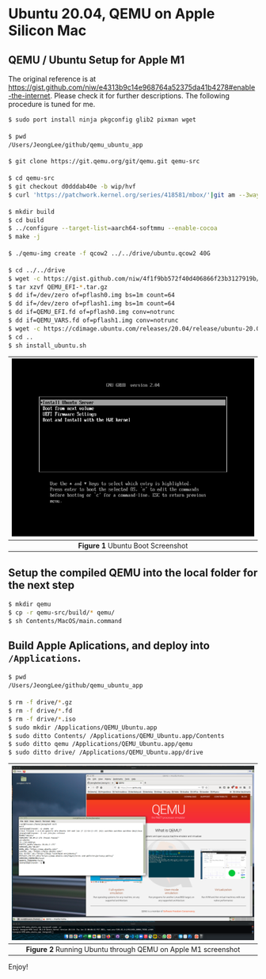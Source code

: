 # Ubuntu 20.04, QEMU on Apple Silicon Mac


## QEMU / Ubuntu Setup for Apple M1

The original reference is at <https://gist.github.com/niw/e4313b9c14e968764a52375da41b4278#enable-the-internet>.
Please check it for further descriptions. The following procedure is tuned for me. 

```bash
$ sudo port install ninja pkgconfig glib2 pixman wget

$ pwd
/Users/JeongLee/github/qemu_ubuntu_app

$ git clone https://git.qemu.org/git/qemu.git qemu-src

$ cd qemu-src
$ git checkout d0dddab40e -b wip/hvf
$ curl 'https://patchwork.kernel.org/series/418581/mbox/'|git am --3way

$ mkdir build
$ cd build
$ ../configure --target-list=aarch64-softmmu --enable-cocoa
$ make -j

$ ./qemu-img create -f qcow2 ../../drive/ubuntu.qcow2 40G 

$ cd ../../drive
$ wget -c https://gist.github.com/niw/4f1f9bb572f40d406866f23b3127919b/raw/f546faea68f4149c06cca88fa67ace07a3758268/QEMU_EFI-cb438b9-edk2-stable202011-with-extra-resolutions.tar.gz
$ tar xzvf QEMU_EFI-*.tar.gz
$ dd if=/dev/zero of=pflash0.img bs=1m count=64
$ dd if=/dev/zero of=pflash1.img bs=1m count=64
$ dd if=QEMU_EFI.fd of=pflash0.img conv=notrunc
$ dd if=QEMU_VARS.fd of=pflash1.img conv=notrunc
$ wget -c https://cdimage.ubuntu.com/releases/20.04/release/ubuntu-20.04.2-live-server-arm64.iso
$ cd ..
$ sh install_ubuntu.sh
```


|![1png](docs/Ubuntu_boot.png)|
| :---: |
|**Figure 1** Ubuntu Boot Screenshot|


## Setup the compiled QEMU into the local folder for the next step

```bash
$ mkdir qemu
$ cp -r qemu-src/build/* qemu/
$ sh Contents/MacOS/main.command
```

## Build Apple Aplications, and deploy into `/Applications`.


```bash
$ pwd
/Users/JeongLee/github/qemu_ubuntu_app

$ rm -f drive/*.gz
$ rm -f drive/*.fd
$ rm -f drive/*.iso
$ sudo mkdir /Applications/QEMU_Ubuntu.app
$ sudo ditto Contents/ /Applications/QEMU_Ubuntu.app/Contents
$ sudo ditto qemu /Applications/QEMU_Ubuntu.app/qemu
$ sudo ditto drive/ /Applications/QEMU_Ubuntu.app/drive
```
 

|![2png](docs/Ubuntu_QEMU_on_M1.png)|
| :---: |
|**Figure 2** Running Ubuntu through QEMU on Apple M1 screenshot|

 
 
Enjoy!

